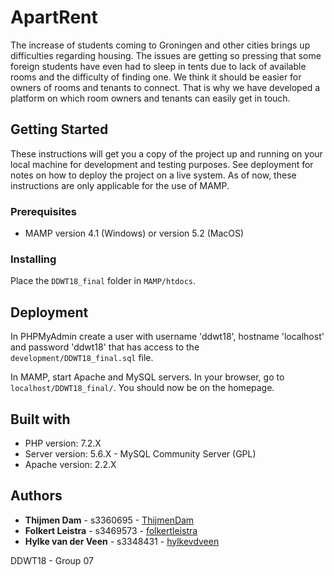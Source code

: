 # ApartRent

The increase of students coming to Groningen and other cities brings up difficulties regarding housing. The issues are 
getting so pressing that some foreign students have even had to sleep in tents due to lack of available rooms and the 
difficulty of finding one. We think it should be easier for owners of rooms and tenants to connect. That is why we have 
developed a platform on which room owners and tenants can easily get in touch.

## Getting Started

These instructions will get you a copy of the project up and running on your local machine for development and testing
purposes. See deployment for notes on how to deploy the project on a live system. As of now, these instructions are only 
applicable for the use of MAMP.

### Prerequisites

* MAMP version 4.1 (Windows) or version 5.2 (MacOS)

### Installing

Place the `DDWT18_final` folder in `MAMP/htdocs`. 

## Deployment

In PHPMyAdmin create a user with username 'ddwt18', hostname 'localhost' and password 'ddwt18' that has access to the 
`development/DDWT18_final.sql` file.

In MAMP, start Apache and MySQL servers. In your browser, go to `localhost/DDWT18_final/`. You should now be on the 
homepage.

## Built with

* PHP version: 7.2.X
* Server version: 5.6.X - MySQL Community Server (GPL)
* Apache version: 2.2.X

## Authors

* **Thijmen Dam** - s3360695 - [ThijmenDam](https://github.com/ThijmenDam)
* **Folkert Leistra** - s3469573 - [folkertleistra](https://github.com/folkertleistra)
* **Hylke van der Veen** - s3348431 - [hylkevdveen](https://github.com/hylkevdveen)

DDWT18 - Group 07
